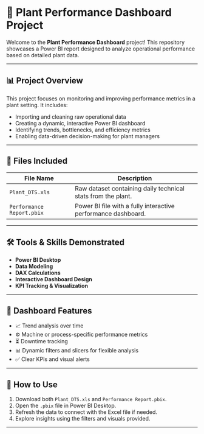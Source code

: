 # 🌿 Plant Performance Dashboard Project

Welcome to the **Plant Performance Dashboard** project! This repository showcases a Power BI report designed to analyze operational performance based on detailed plant data.

---

## 📊 Project Overview

This project focuses on monitoring and improving performance metrics in a plant setting. It includes:

- Importing and cleaning raw operational data
- Creating a dynamic, interactive Power BI dashboard
- Identifying trends, bottlenecks, and efficiency metrics
- Enabling data-driven decision-making for plant managers

---

## 📁 Files Included

| File Name | Description |
|-----------|-------------|
| `Plant_DTS.xls` | Raw dataset containing daily technical stats from the plant. |
| `Performance Report.pbix` | Power BI file with a fully interactive performance dashboard. |

---

## 🛠 Tools & Skills Demonstrated

- **Power BI Desktop**
- **Data Modeling**
- **DAX Calculations**
- **Interactive Dashboard Design**
- **KPI Tracking & Visualization**

---

## 📌 Dashboard Features

- 📈 Trend analysis over time
- ⚙️ Machine or process-specific performance metrics
- ⏳ Downtime tracking
- 📊 Dynamic filters and slicers for flexible analysis
- ✅ Clear KPIs and visual alerts

---

## 🚀 How to Use

1. Download both `Plant_DTS.xls` and `Performance Report.pbix`.
2. Open the `.pbix` file in Power BI Desktop.
3. Refresh the data to connect with the Excel file if needed.
4. Explore insights using the filters and visuals provided.

---
